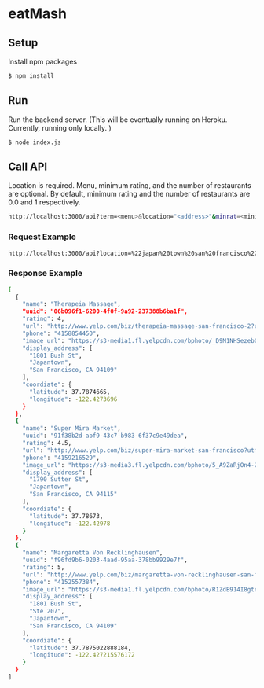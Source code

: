 # eatMash

## Setup
Install npm packages
```bash
$ npm install
```

## Run
Run the backend server. (This will be eventually running on Heroku. Currently, running only locally. )
```bash
$ node index.js
```

## Call API
Location is required. Menu, minimum rating, and the number of restaurants are optional. By default, minimum rating and the number of restaurants are 0.0 and 1 respectively. 
```bash
http://localhost:3000/api?term=<menu>&location="<address>"&minrat=<minimum_rating>&num=3
```

### Request Example
```bash
http://localhost:3000/api?location=%22japan%20town%20san%20francisco%22&minrat=4&num=3
```

### Response Example
```bash
[
  {
    "name": "Therapeia Massage",
    "uuid": "06b096f1-6200-4f0f-9a92-237388b6ba1f",
    "rating": 4,
    "url": "http://www.yelp.com/biz/therapeia-massage-san-francisco-2?utm_campaign=yelp_api&utm_medium=api_v2_search&utm_source=QfJXdX9KxsuHZ04ruLg3qg",
    "phone": "4158854450",
    "image_url": "https://s3-media1.fl.yelpcdn.com/bphoto/_D9M1NHSezeb07NBVZ89nQ/ms.jpg",
    "display_address": [
      "1801 Bush St",
      "Japantown",
      "San Francisco, CA 94109"
    ],
    "coordiate": {
      "latitude": 37.7874665,
      "longitude": -122.4273696
    }
  },
  {
    "name": "Super Mira Market",
    "uuid": "91f38b2d-abf9-43c7-b983-6f37c9e49dea",
    "rating": 4.5,
    "url": "http://www.yelp.com/biz/super-mira-market-san-francisco?utm_campaign=yelp_api&utm_medium=api_v2_search&utm_source=QfJXdX9KxsuHZ04ruLg3qg",
    "phone": "4159216529",
    "image_url": "https://s3-media3.fl.yelpcdn.com/bphoto/5_A9ZaRjOn4-2LKLSNHPtQ/ms.jpg",
    "display_address": [
      "1790 Sutter St",
      "Japantown",
      "San Francisco, CA 94115"
    ],
    "coordiate": {
      "latitude": 37.78673,
      "longitude": -122.42978
    }
  },
  {
    "name": "Margaretta Von Recklinghausen",
    "uuid": "f96fd9b6-0203-4aad-95aa-378bb9929e7f",
    "rating": 5,
    "url": "http://www.yelp.com/biz/margaretta-von-recklinghausen-san-francisco-2?utm_campaign=yelp_api&utm_medium=api_v2_search&utm_source=QfJXdX9KxsuHZ04ruLg3qg",
    "phone": "4152557384",
    "image_url": "https://s3-media1.fl.yelpcdn.com/bphoto/R1ZdB914I8gtnx41Z4re6Q/ms.jpg",
    "display_address": [
      "1801 Bush St",
      "Ste 207",
      "Japantown",
      "San Francisco, CA 94109"
    ],
    "coordiate": {
      "latitude": 37.7875022888184,
      "longitude": -122.427215576172
    }
  }
]
```
